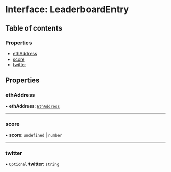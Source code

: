# Interface: LeaderboardEntry

## Table of contents

### Properties

- [ethAddress](LeaderboardEntry.md#ethaddress)
- [score](LeaderboardEntry.md#score)
- [twitter](LeaderboardEntry.md#twitter)

## Properties

### ethAddress

• **ethAddress**: [`EthAddress`](../README.md#ethaddress)

---

### score

• **score**: `undefined` \| `number`

---

### twitter

• `Optional` **twitter**: `string`
